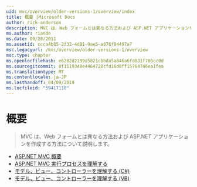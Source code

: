```yaml
---
uid: mvc/overview/older-versions-1/overview/index
title: 概要 |Microsoft Docs
author: rick-anderson
description: MVC は、Web フォームとは異なる方法および ASP.NET アプリケーションを作成する方法について説明します。
ms.author: riande
ms.date: 09/28/2011
ms.assetid: ccca4b85-2f32-4d81-9ae5-a876f84497a7
msc.legacyurl: /mvc/overview/older-versions-1/overview
msc.type: chapter
ms.openlocfilehash: e6282d2199d5821cbbda5a846a6fd031f786cc0d
ms.sourcegitcommit: 0f1119340e4464720cfd16d0ff15764746ea1fea
ms.translationtype: MT
ms.contentlocale: ja-JP
ms.lasthandoff: 04/09/2019
ms.locfileid: "59417118"
---
```

# <a name="overview"></a>概要

> MVC は、Web フォームとは異なる方法および ASP.NET アプリケーションを作成する方法について説明します。


- [ASP.NET MVC 概要](asp-net-mvc-overview.md)
- [ASP.NET MVC 実行プロセスを理解する](understanding-the-asp-net-mvc-execution-process.md)
- [モデル、ビュー、コントローラーを理解する (C#)](understanding-models-views-and-controllers-cs.md)
- [モデル、ビュー、コントローラーを理解する (VB)](understanding-models-views-and-controllers-vb.md)
